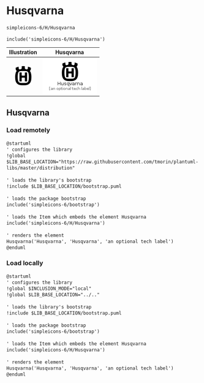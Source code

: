 # Husqvarna


```text
simpleicons-6/H/Husqvarna
```

```text
include('simpleicons-6/H/Husqvarna')
```



| Illustration | Husqvarna |
| :---: | :---: |
| ![illustration for Illustration](../../simpleicons-6/H/Husqvarna.png) | ![illustration for Husqvarna](../../simpleicons-6/H/Husqvarna.Local.png) |




## Husqvarna

### Load remotely
```plantuml
@startuml
' configures the library
!global $LIB_BASE_LOCATION="https://raw.githubusercontent.com/tmorin/plantuml-libs/master/distribution"

' loads the library's bootstrap
!include $LIB_BASE_LOCATION/bootstrap.puml

' loads the package bootstrap
include('simpleicons-6/bootstrap')

' loads the Item which embeds the element Husqvarna
include('simpleicons-6/H/Husqvarna')

' renders the element
Husqvarna('Husqvarna', 'Husqvarna', 'an optional tech label')
@enduml
```

### Load locally
```plantuml
@startuml
' configures the library
!global $INCLUSION_MODE="local"
!global $LIB_BASE_LOCATION="../.."

' loads the library's bootstrap
!include $LIB_BASE_LOCATION/bootstrap.puml

' loads the package bootstrap
include('simpleicons-6/bootstrap')

' loads the Item which embeds the element Husqvarna
include('simpleicons-6/H/Husqvarna')

' renders the element
Husqvarna('Husqvarna', 'Husqvarna', 'an optional tech label')
@enduml
```

